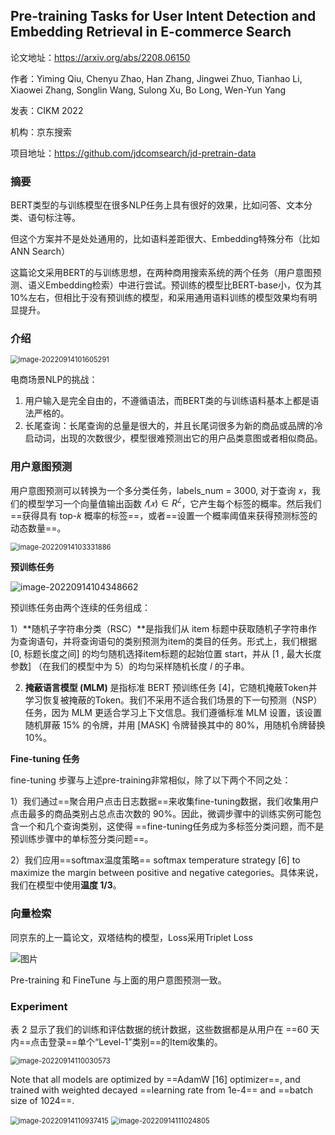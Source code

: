 ## Pre-training Tasks for User Intent Detection and Embedding Retrieval in E-commerce Search

论文地址：https://arxiv.org/abs/2208.06150

作者：Yiming Qiu, Chenyu Zhao, Han Zhang, Jingwei Zhuo, Tianhao Li, Xiaowei Zhang, Songlin Wang, Sulong Xu, Bo Long, Wen-Yun Yang

发表：CIKM 2022

机构：京东搜索

项目地址：https://github.com/jdcomsearch/jd-pretrain-data



### 摘要

BERT类型的与训练模型在很多NLP任务上具有很好的效果，比如问答、文本分类、语句标注等。

但这个方案并不是处处通用的，比如语料差距很大、Embedding特殊分布（比如 ANN Search）

这篇论文采用BERT的与训练思想，在两种商用搜索系统的两个任务（用户意图预测、语义Embedding检索）中进行尝试。预训练的模型比BERT-base小，仅为其10%左右，但相比于没有预训练的模型，和采用通用语料训练的模型效果均有明显提升。



### 介绍

<img src="D:\Notes\raw_images\image-20220914101605291.png" alt="image-20220914101605291" style="zoom:80%;" />

电商场景NLP的挑战：

1. 用户输入是完全自由的，不遵循语法，而BERT类的与训练语料基本上都是语法严格的。
2. 长尾查询：长尾查询的总量是很大的，并且长尾词很多为新的商品或品牌的冷启动词，出现的次数很少，模型很难预测出它的用户品类意图或者相似商品。

### 用户意图预测

用户意图预测可以转换为一个多分类任务，labels_num = 3000,  对于查询 𝑥，我们的模型学习一个向量值输出函数 $𝑓 (𝑥) ∈ R^𝐿$，它产生每个标签的概率。然后我们==获得具有 top-𝑘 概率的标签==，或者==设置一个概率阈值来获得预测标签的动态数量==。

<img src="D:\Notes\raw_images\image-20220914103331886.png" alt="image-20220914103331886" style="zoom:80%;" />

**预训练任务**

![image-20220914104348662](D:\Notes\raw_images\image-20220914104348662.png)

预训练任务由两个连续的任务组成：

1）**随机子字符串分类（RSC）**是指我们从 item 标题中获取随机子字符串作为查询语句，并将查询语句的类别预测为item的类目的任务。形式上，我们根据 [0, 标题长度之间] 的均匀随机选择item标题的起始位置 start，并从 [1 , 最大长度参数] （在我们的模型中为 5）的均匀采样随机长度 𝑙 的子串。  

2) **掩蔽语言模型 (MLM)** 是指标准 BERT 预训练任务 [4]，它随机掩蔽Token并学习恢复被掩蔽的Token。我们不采用不适合我们场景的下一句预测（NSP）任务，因为 MLM 更适合学习上下文信息。我们遵循标准 MLM 设置，该设置随机屏蔽 15% 的令牌，并用 [MASK] 令牌替换其中的 80%，用随机令牌替换 10%。

**Fine-tuning 任务**

fine-tuning 步骤与上述pre-training非常相似，除了以下两个不同之处：

1）我们通过==聚合用户点击日志数据==来收集fine-tuning数据，我们收集用户点击最多的商品类别占总点击次数的 90%。因此，微调步骤中的训练实例可能包含一个和几个查询类别，这使得 ==fine-tuning任务成为多标签分类问题，而不是预训练步骤中的单标签分类问题==。 

2）我们应用==softmax温度策略== softmax temperature strategy [6] to maximize the margin between positive and negative categories。具体来说，我们在模型中使用**温度 1/3**。

### 向量检索

同京东的上一篇论文，双塔结构的模型，Loss采用Triplet Loss

![图片](https://mmbiz.qpic.cn/mmbiz_png/zHbzQPKIBPhdrfyQIIjlXhHGmia3QXs8b8U4ecwVCLr1YOGb9ZXibFaPX59s7OFngfYgwvmCF82sESj5QbPhq0mQ/640?wx_fmt=png&wxfrom=5&wx_lazy=1&wx_co=1)

Pre-training 和 FineTune 与上面的用户意图预测一致。

### **Experiment**

表 2 显示了我们的训练和评估数据的统计数据，这些数据都是从用户在 ==60 天内==点击登录==单个“Level-1”类别==的Item收集的。

<img src="D:\Notes\raw_images\image-20220914110030573.png" alt="image-20220914110030573" style="zoom:80%;" />

Note that all models are optimized by ==AdamW [16] optimizer==, and trained with weighted decayed ==learning rate from 1e-4== and ==batch size of 1024==.

<img src="D:\Notes\raw_images\image-20220914110937415.png" alt="image-20220914110937415" style="zoom:80%;" />

<img src="D:\Notes\raw_images\image-20220914111024805.png" alt="image-20220914111024805" style="zoom:80%;" />



